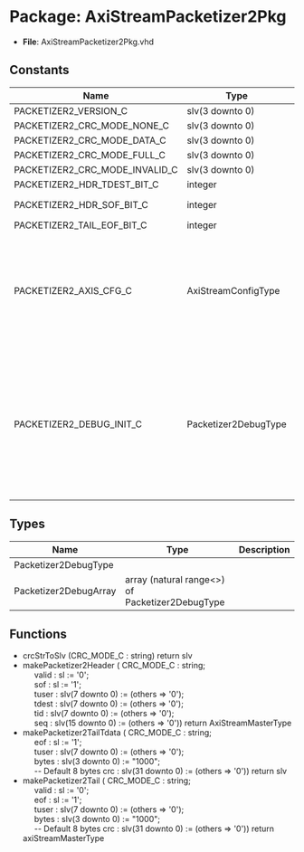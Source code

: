 # Package: AxiStreamPacketizer2Pkg

- **File**: AxiStreamPacketizer2Pkg.vhd
## Constants

| Name                           | Type                 | Value                                                                                                                                                                                                                                                                                                                                                                                                                                                                                                                                                                                                                                                                                                                                                                                                             | Description                            |
| ------------------------------ | -------------------- | ----------------------------------------------------------------------------------------------------------------------------------------------------------------------------------------------------------------------------------------------------------------------------------------------------------------------------------------------------------------------------------------------------------------------------------------------------------------------------------------------------------------------------------------------------------------------------------------------------------------------------------------------------------------------------------------------------------------------------------------------------------------------------------------------------------------- | -------------------------------------- |
| PACKETIZER2_VERSION_C          | slv(3 downto 0)      |  x"2"                                                                                                                                                                                                                                                                                                                                                                                                                                                                                                                                                                                                                                                                                                                                                                                                             |                                        |
| PACKETIZER2_CRC_MODE_NONE_C    | slv(3 downto 0)      |  x"0"                                                                                                                                                                                                                                                                                                                                                                                                                                                                                                                                                                                                                                                                                                                                                                                                             |                                        |
| PACKETIZER2_CRC_MODE_DATA_C    | slv(3 downto 0)      |  x"1"                                                                                                                                                                                                                                                                                                                                                                                                                                                                                                                                                                                                                                                                                                                                                                                                             |                                        |
| PACKETIZER2_CRC_MODE_FULL_C    | slv(3 downto 0)      |  x"2"                                                                                                                                                                                                                                                                                                                                                                                                                                                                                                                                                                                                                                                                                                                                                                                                             |                                        |
| PACKETIZER2_CRC_MODE_INVALID_C | slv(3 downto 0)      |  x"F"                                                                                                                                                                                                                                                                                                                                                                                                                                                                                                                                                                                                                                                                                                                                                                                                             |                                        |
| PACKETIZER2_HDR_TDEST_BIT_C    | integer              |  16                                                                                                                                                                                                                                                                                                                                                                                                                                                                                                                                                                                                                                                                                                                                                                                                               |                                        |
| PACKETIZER2_HDR_SOF_BIT_C      | integer              |  63                                                                                                                                                                                                                                                                                                                                                                                                                                                                                                                                                                                                                                                                                                                                                                                                               |  BIT62:BIT48 unused                    |
| PACKETIZER2_TAIL_EOF_BIT_C     | integer              |  8                                                                                                                                                                                                                                                                                                                                                                                                                                                                                                                                                                                                                                                                                                                                                                                                                |                                        |
| PACKETIZER2_AXIS_CFG_C         | AxiStreamConfigType  |  (       TSTRB_EN_C    => false,<br><span style="padding-left:20px">       TDATA_BYTES_C => 8,<br><span style="padding-left:20px">       TDEST_BITS_C  => 0,<br><span style="padding-left:20px">       TID_BITS_C    => 0,<br><span style="padding-left:20px">       TKEEP_MODE_C  => TKEEP_NORMAL_C,<br><span style="padding-left:20px">       TUSER_BITS_C  => 2,<br><span style="padding-left:20px">       TUSER_MODE_C  => TUSER_FIRST_LAST_C)                                                                                                                                                                                                                                                                                                                                                                |  AxiStream format for packetized data  |
| PACKETIZER2_DEBUG_INIT_C       | Packetizer2DebugType |  (       initDone     => '0',<br><span style="padding-left:20px">       sof          => '0',<br><span style="padding-left:20px">       eof          => '0',<br><span style="padding-left:20px">       eofe         => '0',<br><span style="padding-left:20px">       sop          => '0',<br><span style="padding-left:20px">       eop          => '0',<br><span style="padding-left:20px">       packetError  => '0',<br><span style="padding-left:20px">       sofError     => '0',<br><span style="padding-left:20px">       seqError     => '0',<br><span style="padding-left:20px">       versionError => '0',<br><span style="padding-left:20px">       crcModeError => '0',<br><span style="padding-left:20px">       eofeError    => '0',<br><span style="padding-left:20px">       crcError     => '0') |                                        |
## Types

| Name                  | Type                                             | Description |
| --------------------- | ------------------------------------------------ | ----------- |
| Packetizer2DebugType  |                                                  |             |
| Packetizer2DebugArray | array (natural range<>) of Packetizer2DebugType  |             |
## Functions
- crcStrToSlv <font id="function_arguments">(CRC_MODE_C : string) </font> <font id="function_return">return slv </font>
- makePacketizer2Header <font id="function_arguments">( CRC_MODE_C : string;<br><span style="padding-left:20px"> valid      : sl               := '0';<br><span style="padding-left:20px"> sof        : sl               := '1';<br><span style="padding-left:20px"> tuser      : slv(7 downto 0)  := (others => '0');<br><span style="padding-left:20px"> tdest      : slv(7 downto 0)  := (others => '0');<br><span style="padding-left:20px"> tid        : slv(7 downto 0)  := (others => '0');<br><span style="padding-left:20px"> seq        : slv(15 downto 0) := (others => '0')) </font> <font id="function_return">return AxiStreamMasterType </font>
- makePacketizer2TailTdata <font id="function_arguments">( CRC_MODE_C : string;<br><span style="padding-left:20px"> eof        : sl               := '1';<br><span style="padding-left:20px"> tuser      : slv(7 downto 0)  := (others => '0');<br><span style="padding-left:20px"> bytes      : slv(3 downto 0)  := "1000";<br><span style="padding-left:20px">  -- Default 8 bytes crc        : slv(31 downto 0) := (others => '0')) </font> <font id="function_return">return slv </font>
- makePacketizer2Tail <font id="function_arguments">( CRC_MODE_C : string;<br><span style="padding-left:20px"> valid      : sl               := '0';<br><span style="padding-left:20px"> eof        : sl               := '1';<br><span style="padding-left:20px"> tuser      : slv(7 downto 0)  := (others => '0');<br><span style="padding-left:20px"> bytes      : slv(3 downto 0)  := "1000";<br><span style="padding-left:20px">  -- Default 8 bytes crc        : slv(31 downto 0) := (others => '0')) </font> <font id="function_return">return axiStreamMasterType </font>

